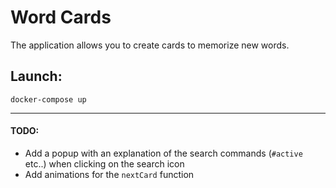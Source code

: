 # Word Cards

The application allows you to create cards to memorize new words.

## Launch:
```
docker-compose up
```

---
#### TODO:
* Add a popup with an explanation of the search commands (`#active` etc..) when clicking on the search icon
* Add animations for the `nextCard` function
